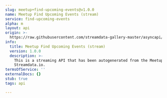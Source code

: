 ```yaml
---
slug: meetup+find-upcoming-events@v1.0.0
name: Meetup Find Upcoming Events (stream)
service: find-upcoming-events
alpha: m
layout: api
origin: >-
  https://raw.githubusercontent.com/streamdata-gallery-master/asyncapi/master/_listings/meetup/meetup-find-upcoming-events-stream-async.md
info:
  title: Meetup Find Upcoming Events (stream)
  version: 1.0.0
  description: >-
    This is a streaming API that has been autogenerated from the Meetup using
    Streamdata.io.
termsOfService: ''
externalDocs: {}
stub: true
tags: api

---
```

